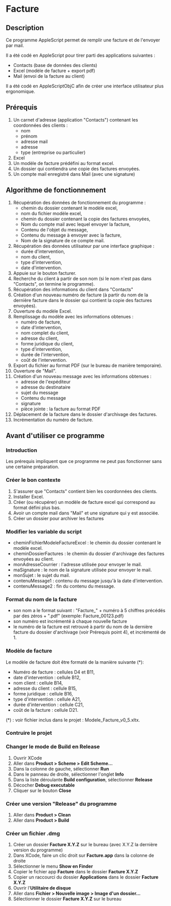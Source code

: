 # Facture

## Description ##

Ce programme AppleScript permet de remplir une facture et de l'envoyer par mail.

Il a été codé en AppleScript pour tirer parti des applications suivantes :
- Contacts (base de données des clients)
- Excel (modèle de facture + export pdf)
- Mail (envoi de la facture au client)

Il a été codé en AppleScriptObjC afin de créer une interface utilisateur plus ergonomique.


## Prérequis ##

1. Un carnet d'adresse (application "Contacts") contenant les coordonnées des clients :
    - nom
    - prénom
    - adresse mail
    - adresse
    - type (entreprise ou particulier)
2. Excel
3. Un modèle de facture prédéfini au format excel.
4. Un dossier qui contiendra une copie des factures envoyées.
5. Un compte mail enregistré dans Mail (avec une signature)


## Algorithme de fonctionnement ##

1. Récupération des données de fonctionnement du programme :
	- chemin du dossier contenant le modèle excel,
	- nom du fichier modèle excel,
	- chemin du dossier contenant la copie des factures envoyées,
	- Nom du compte mail avec lequel envoyer la facture,
	- Contenu de l'objet du message,
	- Contenu du message à envoyer avec la facture,
	- Nom de la signature de ce compte mail.
2. Récupération des données utilisateur par une interface graphique :
	- durée d'intervention,
	- nom du client,
	- type d'intervention,
	- date d'intervention.
3. Appuie sur le bouton facturer.
4. Recherche du client à partir de son nom (si le nom n'est pas dans "Contacts", on termine le programme).
5. Récupération des informations du client dans "Contacts"
6. Création d'un nouveau numéro de facture (à partir du nom de la dernière facture dans le dossier qui contient la copie des factures envoyées).
7. Ouverture du modèle Excel.
8. Remplissage du modèle avec les informations obtenues :
	- numéro de facture,
	- date d'intervention,
	- nom complet du client,
	- adresse du client,
	- forme juridique du client,
	- type d'intervention,
	- durée de l'intervention,
	- coût de l'intervention.
9. Export du fichier au format PDF (sur le bureau de manière temporaire).
10. Ouverture de "Mail".
11. Création d'un nouveau message avec les informations obtenues :
	- adresse de l'expéditeur
	- adresse du destinataire
	- sujet du message
	- Contenu du message
	- signature
	- pièce jointe : la facture au format PDF
12. Déplacement de la facture dans le dossier d'archivage des factures.
13. Incrémentation du numéro de facture.


## Avant d'utiliser ce programme ##

### Introduction ###

Les prérequis impliquent que ce programme ne peut pas fonctionner sans une certaine préparation.


### Créer le bon contexte ###

1. S'assurer que "Contacts" contient bien les coordonnées des clients.
2. Installer Excel.
3. Créer (ou récupérer) un modèle de facture excel qui correspond au format défini plus bas.
4. Avoir un compte mail dans "Mail" et une signature qui y est associée.
5. Créer un dossier pour archiver les factures


### Modifier les variable du script ###

- cheminFichierModeleFactureExcel : le chemin du dossier contenant le modèle excel.
- cheminDossierFactures : le chemin du dossier d'archivage des factures envoyées au client.
- monAdresseCourrier : l'adresse utilisée pour envoyer le mail.
- maSignature : le nom de la signature utilisée pour envoyer le mail.
- monSujet : le sujet du mail.
- contenuMessage1 : contenu du message jusqu'à la date d'intervention.
- contenuMessage2 : fin du contenu du message.


### Format du nom de la facture ###

- son nom a le format suivant : "Facture_" + numéro à 5 chiffres précédés par des zéros + ".pdf" (exemple: Facture_00123.pdf)
- son numéro est incrémenté à chaque nouvelle facture
- le numéro de la facture est retrouvé à partir du nom de la dernière facture du dossier d'archivage (voir Prérequis point 4), et incrémenté de 1.


### Modèle de facture ###

Le modèle de facture doit être formaté de la manière suivante (*):

- Numéro de facture : cellules D4 et B11,
- date d'intervention : cellule B12,
- nom client : cellule B14,
- adresse du client : cellule B15,
- forme juridique : cellule B16,
- type d'intervention : cellule A21,
- durée d'intervention : cellule C21,
- coût de la facture : cellule D21.

(*) : voir fichier inclus dans le projet : Modele_Facture_v0_5.xltx.


### Contruire le projet


### Changer le mode de Build en Release

1. Ouvrir XCode
2. Aller dans **Product > Scheme > Edit Scheme...**
3. Dans la colonne de gauche, sélectionner **Run**
4. Dans le panneau de droite, sélectionner l'onglet **Info**
5. Dans la liste déroulante **Build configuration**, sélectionner **Release**
6. Décocher **Debug executable**
7. Cliquer sur le bouton **Close**


### Créer une version "Release" du programme

1. Aller dans **Product > Clean**
2. Aller dans **Product > Build**


### Créer un fichier .dmg

1. Créer un dossier **Facture X.Y.Z** sur le bureau (avec X.Y.Z la dernière version du programme)
2. Dans XCode, faire un clic droit sur **Facture.app** dans la colonne de droite
3. Sélectionner le menu **Show en Finder**
4. Copier le fichier app **Facture** dans le dossier **Facture X.Y.Z**
5. Copier un raccourci du dossier **Applications** dans le dossier **Facture X.Y.Z**
6. Ouvrir l'**Utilitaire de disque**
7. Aller dans **Fichier > Nouvelle image > Image d'un dossier...**
8. Sélectionner le dossier **Facture X.Y.Z** sur le bureau


